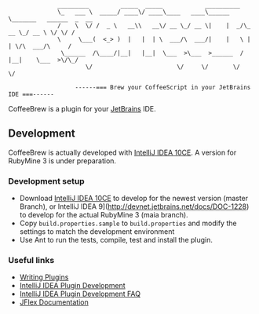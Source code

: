                   _________         _____  _____            __________
                  \_   ___ \  _____/ ____\/ ____\____   ____\______   \_______   ______  _  __
                  /    \  \/ /  _ \   __\\   __\/ __ \_/ __ \|    |  _/\_  __ \_/ __ \ \/ \/ /
                  \     \___(  <_> )  |   |  | \  ___/\  ___/|    |   \ |  | \/\  ___/\     /
                   \______  /\____/|__|   |__|  \___  >\___  >______  / |__|    \___  >\/\_/
                          \/                        \/     \/       \/              \/

                       ------=== Brew your CoffeeScript in your JetBrains IDE ===------

CoffeeBrew is a plugin for your [JetBrains](http://www.jetbrains.com) IDE.

## Development

CoffeeBrew is actually developed with [IntelliJ IDEA 10CE](http://www.jetbrains.com/idea/). A version for RubyMine 3
is under preparation.

### Development setup

* Download [IntelliJ IDEA 10CE](http://www.jetbrains.com/idea/download/index.html) to develop for the newest version
(master Branch), or IntelliJ IDEA 9](http://devnet.jetbrains.net/docs/DOC-1228) to develop for the actual RubyMine 3
(maia branch).
* Copy `build.properties.sample` to `build.properties` and modify the settings to match the development environment
* Use Ant to run the tests, compile, test and install the plugin.

### Useful links

* [Writing Plugins](http://www.jetbrains.org/display/IJOS/Writing+Plug-ins)
* [IntelliJ IDEA Plugin Development](http://confluence.jetbrains.net/display/IDEADEV/PluginDevelopment)
* [IntelliJ IDEA Plugin Development FAQ](http://confluence.jetbrains.net/display/IDEADEV/Plugin+Development+FAQ)
* [JFlex Documentation](http://jflex.de/docu.html)
